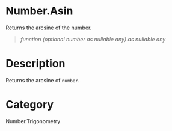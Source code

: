 ﻿# Number.Asin
Returns the arcsine of the number.
> _function (optional number as nullable any) as nullable any_
# Description 
Returns the arcsine of <code>number</code>.
# Category 
Number.Trigonometry
